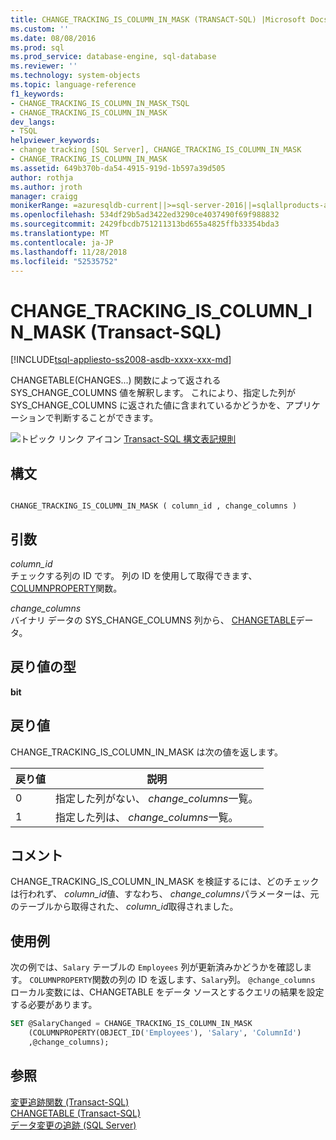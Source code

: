 ```yaml
---
title: CHANGE_TRACKING_IS_COLUMN_IN_MASK (TRANSACT-SQL) |Microsoft Docs
ms.custom: ''
ms.date: 08/08/2016
ms.prod: sql
ms.prod_service: database-engine, sql-database
ms.reviewer: ''
ms.technology: system-objects
ms.topic: language-reference
f1_keywords:
- CHANGE_TRACKING_IS_COLUMN_IN_MASK_TSQL
- CHANGE_TRACKING_IS_COLUMN_IN_MASK
dev_langs:
- TSQL
helpviewer_keywords:
- change tracking [SQL Server], CHANGE_TRACKING_IS_COLUMN_IN_MASK
- CHANGE_TRACKING_IS_COLUMN_IN_MASK
ms.assetid: 649b370b-da54-4915-919d-1b597a39d505
author: rothja
ms.author: jroth
manager: craigg
monikerRange: =azuresqldb-current||>=sql-server-2016||=sqlallproducts-allversions||>=sql-server-linux-2017||=azuresqldb-mi-current
ms.openlocfilehash: 534df29b5ad3422ed3290ce4037490f69f988832
ms.sourcegitcommit: 2429fbcdb751211313bd655a4825ffb33354bda3
ms.translationtype: MT
ms.contentlocale: ja-JP
ms.lasthandoff: 11/28/2018
ms.locfileid: "52535752"
---
```

# <a name="changetrackingiscolumninmask-transact-sql"></a>CHANGE_TRACKING_IS_COLUMN_IN_MASK (Transact-SQL)
[!INCLUDE[tsql-appliesto-ss2008-asdb-xxxx-xxx-md](../../includes/tsql-appliesto-ss2008-asdb-xxxx-xxx-md.md)]

  CHANGETABLE(CHANGES...) 関数によって返される SYS_CHANGE_COLUMNS 値を解釈します。 これにより、指定した列が SYS_CHANGE_COLUMNS に返された値に含まれているかどうかを、アプリケーションで判断することができます。  
  
 ![トピック リンク アイコン](../../database-engine/configure-windows/media/topic-link.gif "トピック リンク アイコン") [Transact-SQL 構文表記規則](../../t-sql/language-elements/transact-sql-syntax-conventions-transact-sql.md)  
  
## <a name="syntax"></a>構文  
  
```  
  
CHANGE_TRACKING_IS_COLUMN_IN_MASK ( column_id , change_columns )  
```  
  
## <a name="arguments"></a>引数  
 *column_id*  
 チェックする列の ID です。 列の ID を使用して取得できます、 [COLUMNPROPERTY](../../t-sql/functions/columnproperty-transact-sql.md)関数。  
  
 *change_columns*  
 バイナリ データの SYS_CHANGE_COLUMNS 列から、 [CHANGETABLE](../../relational-databases/system-functions/changetable-transact-sql.md)データ。  
  
## <a name="return-type"></a>戻り値の型  
 **bit**  
  
## <a name="return-values"></a>戻り値  
 CHANGE_TRACKING_IS_COLUMN_IN_MASK は次の値を返します。  
  
|戻り値|説明|  
|------------------|-----------------|  
|0|指定した列がない、 *change_columns*一覧。|  
|1|指定した列は、 *change_columns*一覧。|  
  
## <a name="remarks"></a>コメント  
 CHANGE_TRACKING_IS_COLUMN_IN_MASK を検証するには、どのチェックは行われず、 *column_id*値、すなわち、 *change_columns*パラメーターは、元のテーブルから取得された、 *column_id*取得されました。  
  
## <a name="examples"></a>使用例  
 次の例では、`Salary` テーブルの `Employees` 列が更新済みかどうかを確認します。 `COLUMNPROPERTY`関数の列の ID を返します、`Salary`列。 `@change_columns` ローカル変数には、CHANGETABLE をデータ ソースとするクエリの結果を設定する必要があります。  
  
```sql  
SET @SalaryChanged = CHANGE_TRACKING_IS_COLUMN_IN_MASK  
    (COLUMNPROPERTY(OBJECT_ID('Employees'), 'Salary', 'ColumnId')  
    ,@change_columns);  
```  
  
## <a name="see-also"></a>参照  
 [変更追跡関数 &#40;Transact-SQL&#41;](../../relational-databases/system-functions/change-tracking-functions-transact-sql.md)   
 [CHANGETABLE &#40;Transact-SQL&#41;](../../relational-databases/system-functions/changetable-transact-sql.md)   
 [データ変更の追跡 &#40;SQL Server&#41;](../../relational-databases/track-changes/track-data-changes-sql-server.md)  
  
  
